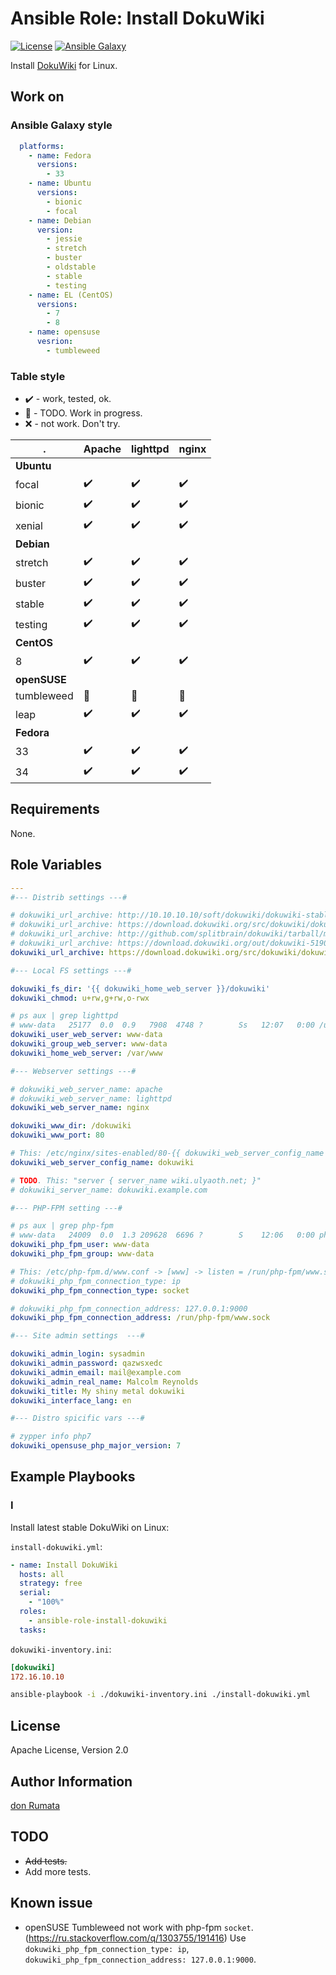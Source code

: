 # Ansible Role: Install DokuWiki

[![License][license-image]][license-url] [![Ansible Galaxy][ansible-galaxy-image]][ansible-galaxy-url]

Install [DokuWiki](https://www.dokuwiki.org/) for Linux.

## Work on

### Ansible Galaxy style

```yaml
  platforms:
    - name: Fedora
      versions:
        - 33
    - name: Ubuntu
      versions:
        - bionic
        - focal
    - name: Debian
      version:
        - jessie
        - stretch
        - buster
        - oldstable
        - stable
        - testing
    - name: EL (CentOS)
      versions:
        - 7
        - 8
    - name: opensuse
      vesrion:
        - tumbleweed
```

### Table style

- :heavy_check_mark: - work, tested, ok.
- :construction: - TODO. Work in progress.
- :x: - not work. Don't try.

|.           |Apache            |lighttpd          |nginx             |
|------------|------------------|------------------|------------------|
|**Ubuntu**  |                  |                  |                  |
|focal       |:heavy_check_mark:|:heavy_check_mark:|:heavy_check_mark:|
|bionic      |:heavy_check_mark:|:heavy_check_mark:|:heavy_check_mark:|
|xenial      |:heavy_check_mark:|:heavy_check_mark:|:heavy_check_mark:|
|**Debian**  |                  |                  |                  |
|stretch     |:heavy_check_mark:|:heavy_check_mark:|:heavy_check_mark:|
|buster      |:heavy_check_mark:|:heavy_check_mark:|:heavy_check_mark:|
|stable      |:heavy_check_mark:|:heavy_check_mark:|:heavy_check_mark:|
|testing     |:heavy_check_mark:|:heavy_check_mark:|:heavy_check_mark:|
|**CentOS**  |                  |                  |                  |
|8           |:heavy_check_mark:|:heavy_check_mark:|:heavy_check_mark:|
|**openSUSE**|                  |                  |                  |
|tumbleweed  |:construction:    |:construction:    |:construction:    |
|leap        |:heavy_check_mark:|:heavy_check_mark:|:heavy_check_mark:|
|**Fedora**  |                  |                  |                  |
|33          |:heavy_check_mark:|:heavy_check_mark:|:heavy_check_mark:|
|34          |:heavy_check_mark:|:heavy_check_mark:|:heavy_check_mark:|

## Requirements

None.

## Role Variables

```yaml
---
#--- Distrib settings ---#

# dokuwiki_url_archive: http://10.10.10.10/soft/dokuwiki/dokuwiki-stable.tgz
# dokuwiki_url_archive: https://download.dokuwiki.org/src/dokuwiki/dokuwiki-oldstable.tgz
# dokuwiki_url_archive: http://github.com/splitbrain/dokuwiki/tarball/master
# dokuwiki_url_archive: https://download.dokuwiki.org/out/dokuwiki-51907416a10f9ac6818c982ae15d7b2a.tgz
dokuwiki_url_archive: https://download.dokuwiki.org/src/dokuwiki/dokuwiki-stable.tgz

#--- Local FS settings ---#

dokuwiki_fs_dir: '{{ dokuwiki_home_web_server }}/dokuwiki'
dokuwiki_chmod: u+rw,g+rw,o-rwx

# ps aux | grep lighttpd
# www-data   25177  0.0  0.9   7908  4748 ?        Ss   12:07   0:00 /usr/sbin/lighttpd -D -f /etc/lighttpd/lighttpd.conf
dokuwiki_user_web_server: www-data
dokuwiki_group_web_server: www-data
dokuwiki_home_web_server: /var/www

#--- Webserver settings ---#

# dokuwiki_web_server_name: apache
# dokuwiki_web_server_name: lighttpd
dokuwiki_web_server_name: nginx

dokuwiki_www_dir: /dokuwiki
dokuwiki_www_port: 80

# This: /etc/nginx/sites-enabled/80-{{ dokuwiki_web_server_config_name }}.conf
dokuwiki_web_server_config_name: dokuwiki

# TODO. This: "server { server_name wiki.ulyaoth.net; }"
# dokuwiki_server_name: dokuwiki.example.com

#--- PHP-FPM setting ---#

# ps aux | grep php-fpm
# www-data   24009  0.0  1.3 209628  6696 ?        S    12:06   0:00 php-fpm: pool www
dokuwiki_php_fpm_user: www-data
dokuwiki_php_fpm_group: www-data

# This: /etc/php-fpm.d/www.conf -> [www] -> listen = /run/php-fpm/www.sock
# dokuwiki_php_fpm_connection_type: ip
dokuwiki_php_fpm_connection_type: socket

# dokuwiki_php_fpm_connection_address: 127.0.0.1:9000
dokuwiki_php_fpm_connection_address: /run/php-fpm/www.sock

#--- Site admin settings  ---#

dokuwiki_admin_login: sysadmin
dokuwiki_admin_password: qazwsxedc
dokuwiki_admin_email: mail@example.com
dokuwiki_admin_real_name: Malcolm Reynolds
dokuwiki_title: My shiny metal dokuwiki
dokuwiki_interface_lang: en

#--- Distro spicific vars ---#

# zypper info php7
dokuwiki_opensuse_php_major_version: 7
```

## Example Playbooks

### I

Install latest stable DokuWiki on Linux:

`install-dokuwiki.yml`:

```yaml
- name: Install DokuWiki
  hosts: all
  strategy: free
  serial:
    - "100%"
  roles:
    - ansible-role-install-dokuwiki
  tasks:
```

`dokuwiki-inventory.ini`:

```ini
[dokuwiki]
172.16.10.10
```

```bash
ansible-playbook -i ./dokuwiki-inventory.ini ./install-dokuwiki.yml
```

## License

Apache License, Version 2.0

## Author Information

[don Rumata](https://github.com/don-rumata)

## TODO

- ~~Add tests.~~
- Add more tests.

## Known issue

- openSUSE Tumbleweed not work with php-fpm `socket`. (https://ru.stackoverflow.com/q/1303755/191416) Use `dokuwiki_php_fpm_connection_type: ip`, `dokuwiki_php_fpm_connection_address: 127.0.0.1:9000`.

[license-image]: https://img.shields.io/github/license/don-rumata/ansible-role-install-dokuwiki.svg
[license-url]: https://opensource.org/licenses/Apache-2.0

[ansible-galaxy-image]: https://img.shields.io/badge/ansible_galaxy-don__rumata.ansible__role__install__dokuwiki-blue.svg
[ansible-galaxy-url]: https://galaxy.ansible.com/don_rumata/ansible_role_install_dokuwiki
